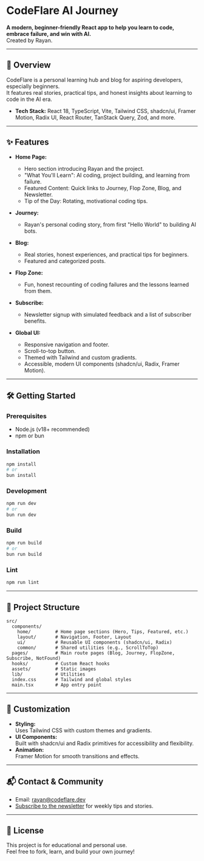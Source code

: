 # CodeFlare AI Journey

**A modern, beginner-friendly React app to help you learn to code, embrace failure, and win with AI.**  
Created by Rayan.

---

## 🚀 Overview

CodeFlare is a personal learning hub and blog for aspiring developers, especially beginners.  
It features real stories, practical tips, and honest insights about learning to code in the AI era.

- **Tech Stack:** React 18, TypeScript, Vite, Tailwind CSS, shadcn/ui, Framer Motion, Radix UI, React Router, TanStack Query, Zod, and more.

---

## ✨ Features

- **Home Page:**  
  - Hero section introducing Rayan and the project.
  - "What You'll Learn": AI coding, project building, and learning from failure.
  - Featured Content: Quick links to Journey, Flop Zone, Blog, and Newsletter.
  - Tip of the Day: Rotating, motivational coding tips.

- **Journey:**  
  - Rayan's personal coding story, from first "Hello World" to building AI bots.

- **Blog:**  
  - Real stories, honest experiences, and practical tips for beginners.
  - Featured and categorized posts.

- **Flop Zone:**  
  - Fun, honest recounting of coding failures and the lessons learned from them.

- **Subscribe:**  
  - Newsletter signup with simulated feedback and a list of subscriber benefits.

- **Global UI:**  
  - Responsive navigation and footer.
  - Scroll-to-top button.
  - Themed with Tailwind and custom gradients.
  - Accessible, modern UI components (shadcn/ui, Radix, Framer Motion).

---

## 🛠️ Getting Started

### Prerequisites

- Node.js (v18+ recommended)
- npm or bun

### Installation

```bash
npm install
# or
bun install
```

### Development

```bash
npm run dev
# or
bun run dev
```

### Build

```bash
npm run build
# or
bun run build
```

### Lint

```bash
npm run lint
```

---

## 📁 Project Structure

```
src/
  components/
    home/         # Home page sections (Hero, Tips, Featured, etc.)
    layout/       # Navigation, Footer, Layout
    ui/           # Reusable UI components (shadcn/ui, Radix)
    common/       # Shared utilities (e.g., ScrollToTop)
  pages/          # Main route pages (Blog, Journey, FlopZone, Subscribe, NotFound)
  hooks/          # Custom React hooks
  assets/         # Static images
  lib/            # Utilities
  index.css       # Tailwind and global styles
  main.tsx        # App entry point
```

---

## 🧩 Customization

- **Styling:**  
  Uses Tailwind CSS with custom themes and gradients.
- **UI Components:**  
  Built with shadcn/ui and Radix primitives for accessibility and flexibility.
- **Animation:**  
  Framer Motion for smooth transitions and effects.

---

## 📬 Contact & Community

- Email: [rayan@codeflare.dev](mailto:rayan@codeflare.dev)
- [Subscribe to the newsletter](/subscribe) for weekly tips and stories.

---

## 📝 License

This project is for educational and personal use.  
Feel free to fork, learn, and build your own journey!
